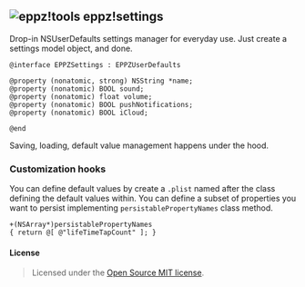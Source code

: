 ## ![eppz!tools](http://www.eppz.eu/beacons/eppz!.png) eppz!settings
Drop-in NSUserDefaults settings manager for everyday use. Just create a settings model object, and done.
```
@interface EPPZSettings : EPPZUserDefaults

@property (nonatomic, strong) NSString *name;
@property (nonatomic) BOOL sound;
@property (nonatomic) float volume;
@property (nonatomic) BOOL pushNotifications;
@property (nonatomic) BOOL iCloud;

@end
```
Saving, loading, default value management happens under the hood.

### Customization hooks

You can define default values by create a `.plist` named after the class defining the default values within.
You can define a subset of properties you want to persist implementing `persistablePropertyNames` class method.
```
+(NSArray*)persistablePropertyNames
{ return @[ @"lifeTimeTapCount" ]; }
```

#### License
> Licensed under the [Open Source MIT license](http://en.wikipedia.org/wiki/MIT_License).
